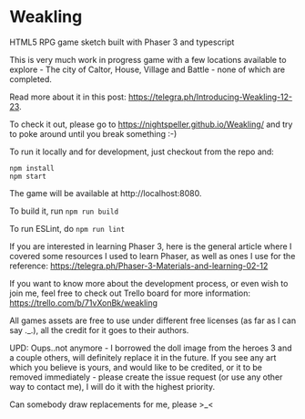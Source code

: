 # Weakling
HTML5 RPG game sketch built with Phaser 3 and typescript

This is very much work in progress game with a few locations available to explore - The city of Caltor, House, Village and Battle - none of which are completed.

Read more about it in this post: https://telegra.ph/Introducing-Weakling-12-23.

To check it out, please go to https://nightspeller.github.io/Weakling/ and try to poke around until you break something :-)

To run it locally and for development, just checkout from the repo and:
```
npm install
npm start
```
The game will be available at http://localhost:8080.

To build it, run ```npm run build```

To run ESLint, do ```npm run lint```

If you are interested in learning Phaser 3, here is the general article where I covered some resources I used to learn Phaser, as well as ones I use for the reference: https://telegra.ph/Phaser-3-Materials-and-learning-02-12

If you want to know more about the development process, or even wish to join me, feel free to check out Trello board for more information:
https://trello.com/b/71vXonBk/weakling

All games assets are free to use under different free licenses (as far as I can say ._.), all the credit for it goes to their authors.

UPD: Oups..not anymore - I borrowed the doll image from the heroes 3 and a couple others, will definitely replace it in the future. 
If you see any art which you believe is yours, and would like to be credited, or it to be removed immediately - please create the issue request (or use any other way to contact me), I will do it with the highest priority.

Can somebody draw replacements for me, please >_<

